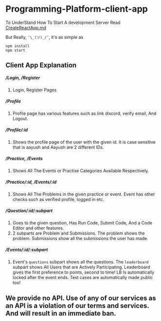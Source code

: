 # Programming-Platform-client-app
To UnderStand How To Start A development Server Read [CreateReactApp.md](https://github.com/techsyndicate/Programming-Platform/blob/main/react-app/CreateReactApp.md)

But Really, ``¯\_(ツ)_/¯``, it's as simple as
```
npm install
npm start
```

## Client App Explanation
##### /Login, /Register
1. Login, Register Pages

##### /Profile
1. Profile page has various features such as link discord, verify email, And Logout.

##### /Profile/:id
1. Shows the profile page of the user with the given id. It is case sensitive that is aayush and Aayush are 2 different IDs.


##### /Practice, /Events
1. Shows All The Events or Practise Categories Available Respectively. 

##### /Practice/:id, /Events/:id
1. Shows All The Problems in the given practice or event. Event has other checks such as verified profile, logged in etc.

##### /Question/:id/:subpart
1. Goes to the given question, Has Run Code, Submit Code, And a Code Editor and other features. 
2. 2 subparts are Problem and Submissions. The problem shows the problem. Submissions show all the submissions the user has made.

##### /Events/:id/:subpart
1. Event's ``questions`` subpart shows all the questions. The ``leaderboard`` subpart shows All Users that are Actively Participating.
Leaderboard gives the first preference to points, second to time! LB Is automatically locked after the event ends. Test cases are automatically made public too!

## We provide no API. Use of any of our services as an API is a violation of our terms and services. And will result in an immediate ban. 